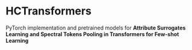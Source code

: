 # HCTransformers

PyTorch implementation and pretrained models for **Attribute Surrogates Learning and Spectral Tokens Pooling in Transformers for Few-shot Learning**